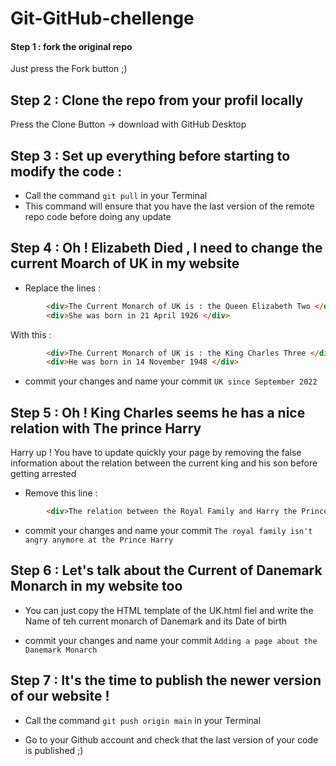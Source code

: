 # Git-GitHub-chellenge

#### Step 1 : fork the original repo 

Just press the Fork button ;) 

## Step 2 : Clone the repo from your profil locally 

Press the Clone Button -> download with GitHub Desktop 

## Step 3 : Set up everything before starting to modify the code :

* Call the command `git pull` in your Terminal
* This command will ensure that you have the last version of the remote repo code before doing any update 

## Step 4 : Oh ! Elizabeth Died , I need to change the current Moarch of UK in my website 

* Replace the lines : 
```html
        <div>The Current Monarch of UK is : the Queen Elizabeth Two </div>
        <div>She was born in 21 April 1926 </div>
```

With this : 
```html
        <div>The Current Monarch of UK is : the King Charles Three </div>
        <div>He was born in 14 November 1948 </div>
```

* commit your changes and name your commit `UK since September 2022`

## Step 5 : Oh ! King Charles seems he has a nice relation with The prince Harry 

Harry up ! You have to update  quickly your page by removing the false information about the relation between the current king and his son  before getting arrested

* Remove this line :

```html
        <div>The relation between the Royal Family and Harry the Prince isn't good</div>
```

* commit your changes and name your commit `The royal family isn't angry anymore at the Prince Harry`


## Step 6 : Let's talk about the Current of Danemark Monarch in my website too 

* You can just copy the HTML template of the UK.html fiel and write the Name of teh current monarch of Danemark and its Date of birth

* commit your changes and name your commit `Adding a page about the Danemark Monarch`

## Step 7 : It's the time to publish the newer version of our website !

* Call the command `git push origin main` in your Terminal

* Go to your Github account and check that the last version of your code is published ;)








